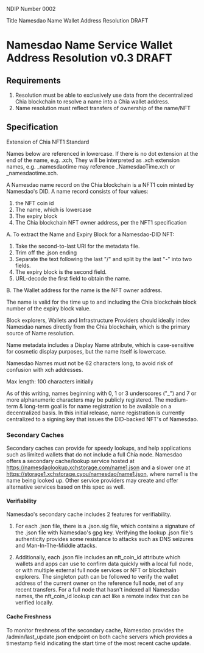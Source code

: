 NDIP Number 0002

Title Namesdao Name Wallet Address Resolution DRAFT

# Namesdao Name Service Wallet Address Resolution v0.3 DRAFT


## Requirements

1. Resolution must be able to exclusively use data from the decentralized Chia blockchain to resolve a name into a Chia wallet address.
2. Name resolution must reflect transfers of ownership of the name/NFT


## Specification

Extension of Chia NFT1 Standard

Names below are referenced in lowercase. If there is no dot extension at the end of the name, e.g. .xch, They will be interpreted as .xch extension names, e.g. _namesdaotime may reference _NamesdaoTime.xch or _namesdaotime.xch.

A Namesdao name record on the Chia blockchain is a NFT1 coin minted by Namesdao's DID. A name record consists of four values:
1. the NFT coin id
2. The name, which is lowercase
3. The expiry block
4. The Chia blockchain NFT owner address, per the NFT1 specification

A. To extract the Name and Expiry Block for a Namesdao-DID NFT:
1. Take the second-to-last URI for the metadata file.
2. Trim off the .json ending
3. Separate the text following the last "/" and split by the last "-" into two fields.
4. The expiry block is the second field.
5. URL-decode the first field to obtain the name.

B. The Wallet address for the name is the NFT owner address.

The name is valid for the time up to and including the Chia blockchain block number of the expiry block value.

Block explorers, Wallets and Infrastructure Providers should ideally index Namesdao names directly from the Chia blockchain, which is the primary source of Name resolution.

Name metadata includes a Display Name attribute, which is case-sensitive for cosmetic display purposes, but the name itself is lowercase.

Namesdao Names must not be 62 characters long, to avoid risk of confusion with xch addresses.

Max length: 100 characters initially

As of this writing, names beginning with 0, 1 or 3 underscores ("_") and 7 or more alphanumeric characters may be publicly registered. The medium-term & long-term goal is for name registration to be available on a decentralized basis. In this initial release, name registration is currently centralized to a signing key that issues the DID-backed NFT's of Namesdao.

### Secondary Caches

Secondary caches can provide for speedy lookups, and help applications such as limited wallets that do not include a full Chia node. Namesdao offers a secondary cache/lookup service hosted at https://namesdaolookup.xchstorage.com/name1.json and a slower one at https://storage1.xchstorage.cyou/namesdao/name1.json, where name1 is the name being looked up. Other service providers may create and offer alternative services based on this spec as well.

#### Verifiability

Namesdao's secondary cache includes 2 features for verifiability.

1. For each .json file, there is a .json.sig file, which contains a signature of the .json file with Namesdao's gpg key. Verifying the lookup .json file's authenticity provides some resistance to attacks such as DNS seizures and Man-In-The-Middle attacks.

2. Additionally, each .json file includes an nft_coin_id attribute which wallets and apps can use to confirm data quickly with a local full node, or with multiple external full node services or NFT or blockchain explorers. The singleton path can be followed to verify the wallet address of the current owner on the reference full node, net of any recent transfers. For a full node that hasn't indexed all Namesdao names, the nft_coin_id lookup can act like a remote index that can be verified locally.

#### Cache Freshness

To monitor freshness of the secondary cache, Namesdao provides the /admin/last_update.json endpoint on both cache servers which provides a timestamp field indicating the start time of the most recent cache update.

